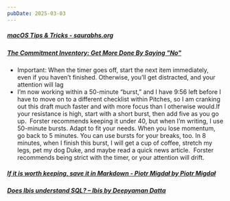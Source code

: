 ```yaml
---
pubDate: 2025-03-03
---
```


##### [macOS Tips & Tricks - saurabhs.org](https://saurabhs.org/macos-tips)
##### [The Commitment Inventory: Get More Done By Saying "No"](https://www.todoist.com/productivity-methods/commitment-inventory)

- Important: When the timer goes off, start the next item immediately, even if you haven’t finished. Otherwise, you’ll get distracted, and your attention will lag
- I’m now working within a 50-minute “burst,” and I have 9:56 left before I have to move on to a different checklist within Pitches, so I am cranking out this draft much faster and with more focus than I otherwise would.If your resistance is high, start with a short burst, then add five as you go up.  Forster recommends keeping it under 40, but when I’m writing, I use 50-minute bursts. Adapt to fit your needs. When you lose momentum, go back to 5 minutes. You can use bursts for your breaks, too. In 8 minutes, when I finish this burst, I will get a cup of coffee, stretch my legs, pet my dog Duke, and maybe read a quick news article.  Forster recommends being strict with the timer, or your attention will drift.

##### [If it is worth keeping, save it in Markdown - Piotr Migdał by Piotr Migdał](https://p.migdal.pl/blog/2025/02/markdown-saves)
##### [Does Ibis understand SQL? – Ibis by Deepyaman Datta](https://ibis-project.org/posts/does-ibis-understand-sql/)